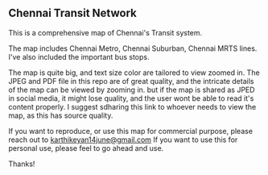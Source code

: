 ## Chennai Transit Network
This is a comprehensive map of Chennai's Transit system.

The map includes Chennai Metro, Chennai Suburban, Chennai MRTS lines. I've also included the important bus stops.

The map is quite big, and text size color are tailored to view zoomed in. The JPEG and PDF file in this repo are of great quality, and the intricate details of the map can be viewed by zooming in. but if the map is shared as JPED in social media, it might lose quality, and the user wont be able to read it's content properly. I suggest sdharing this link to whoever needs to view the map, as this has source quality.

If you want to reproduce, or use this map for commercial purpose, please reach out to karthikeyan14june@gmail.com
If you want to use this for personal use, please feel to go ahead and use.

Thanks!
